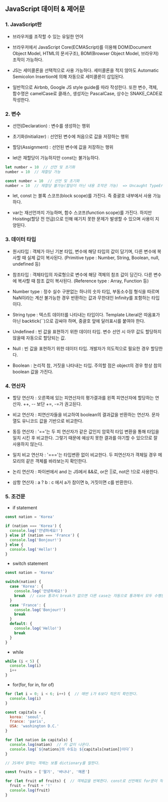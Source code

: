 ## JavaScript 데이터 & 제어문

### 1. JavaScript란

- 브라우저를 조작할 수 있는 유일한 언어
- 브라우저에서 JavaScript Core(ECMAScript)를 이용해 DOM(Document Object Model, HTML의 문서구조), BOM(Browser Object Model, 브라우저) 조작이 가능하다.

- JS는 세미콜론을 선택적으로 사용 가능하다. 세미콜론을 적지 않아도 Automatic Semicolon Insertion에 의해 자동으로 세미콜론이 삽입된다.

- 일반적으로 Airbnb, Google JS style guide를 따라 작성한다. 또한 변수, 객체, 함수명은 camelCase로 클래스, 생성자는 PascalCase, 상수는 SNAKE_CADE로 작성한다.



### 2. 변수

- 선언(Declaration) : 변수를 생성하는 행위
- 초기화(Initializer) : 선언된 변수에 처음으로 값을 저장하는 행위
- 할당(Assignment) : 선언된 변수에 값을 저장하는 행위



- let은 재할당이 가능하지만 const는 불가능하다.

```javascript
let number = 10  // 선언 및 초기화
number = 10  // 재할당 가능

const number = 10  // 선언 및 초기화
number = 10  // 재할당 불가능(할당이 아닌 내용 조작은 가능)  => Uncaught TypeError발생
```

- let, const 는 블록 스코프(block scope)를 가진다. 즉 중괄호 내부에서 사용 가능하다.



- var는 재선언까지 가능하며, 함수 스코프(function scope)를 가진다. 하지만 Hoisting(할당 전 언급)으로 인해 예기치 못한 문제가 발생할 수 있으며 사용이 지양된다.



### 3. 데이터 타입

- 원시타입 : 객체가 아닌 기본 타입, 변수에 해당 타입의 값이 담기며, 다른 변수에 복사할 때 실제 값이 복사된다. (Primitive type : Number, String, Boolean, null, undefined 등)
- 참조타입 : 객체타입의 자료형으로 변수에 해당 객체의 참조 값이 담긴다. 다른 변수에 복사할 때 참조 값이 복사된다. (Reference type : Array, Function 등)



- Number type : 정수 실수 구분없는 하나의 숫자 타입, 부동소수점 형식을 따르며 NaN이라는 계산 불가능한 경우 반환하는 값과 무한대인 Infinity를 포함하는 타입이다.
- String type : 텍스트 데이터를 나타내는 타입이다. Template Literal은 따옴표가 아닌 backtick(``)으로 감싸야 하며, 중괄호 앞에 달러표시를 붙여야 한다.

- Undefined : 빈 값을 표현하기 위한 데이터 타입. 변수 선언 시 아무 값도 할당하지 않을때 자동으로 할당되는 값.
- Null : 빈 값을 표현하기 위한 데이터 타입. 개발자가 의도적으로 필요한 경우 할당한다.
- Boolean : 논리적 참, 거짓을 나타내는 타입. 주의할 점은 object의 경우 항상 참의 boolean 값을 가진다.



### 4. 연산자

- 할당 연산자 : 오른쪽에 있는 피연산자의 평가결과를 왼쪽 피연산자에 할당하는 연산자. ++, -- 보단 +=, -=가 권고된다.

- 비교 연산자 : 피연산자들을 비교하여 boolean의 결과값을 반환하는 연산자. 문자열도 유니코드 값을 기반으로 비교한다.

- 동등 연산자 : '=='는 두 피 연산자가 같은 값인지 암묵적 타입 변환을 통해 타입을 일치 시킨 후 비교한다. 그렇기 때문에 예상치 못한 결과를 야기할 수 있으므로 잘 사용하지 않는다.

- 일치 비교 연산자 : '==='는 타입변환 없이 비교한다. 두 피연산자가 객체일 경우 메모리의 같은 객체를 바라보는지 확인한다.
- 논리 연산자 : 파이썬에서 and 는 JS에서 &&로, or은 ||로, not은 !으로 사용한다.

- 삼항 연산자 : a ? b : c 에서 a가 참이면 b, 거짓이면 c를 반환한다.



### 5. 조건문

- if statement

```javascript
const nation = 'Korea'

if (nation === 'Korea') {
  console.log('안녕하세요!')
} else if (nation === 'France') {
  console.log('Bonjour!')
} else {
  console.log('Hello!')
}
```

- switch statement

```javascript
const nation = 'Korea'

switch(nation) {
  case 'Korea': {
    console.log('안녕하세요!')
    break  // case 통과시 break가 없으면 다른 case는 자동으로 통과해서 모두 수행한다.
  }
  case 'France': {
    console.log('Bonjour!')
    break
  }
  default: {
    console.log('Hello!')
    break
  }
}
```

- while

```javascript
while (i < 5) {
  console.log(i)
  i++
}
```

- for(for, for in, for of)

```javascript
for (let i = 0; i < 6; i++) {  // 매번 i가 6보다 작은지 확인한다.
  console.log(i)
}
```

```javascript
const capitals = {
  korea: 'seoul',
  france: 'paris',
  USA: 'washington D.C.'
}

for (let nation in capitals) {
  console.log(nation)  // 키 값이 나온다.
  console.log(`${nations}의 수도는 ${capitals[nation]}이다`)
}

// JS에서 말하는 객체는 보통 dictionary를 말한다.
```

```javascript
const fruits = ['딸기', '바나나', '메론']

for (let fruit of fruits) {  // 객체값을 반복한다. const로 선언해도 for문이 작동하지만, 재할당 불가
  fruit = fruit + '!'
  console.log(fruit)
}
```

